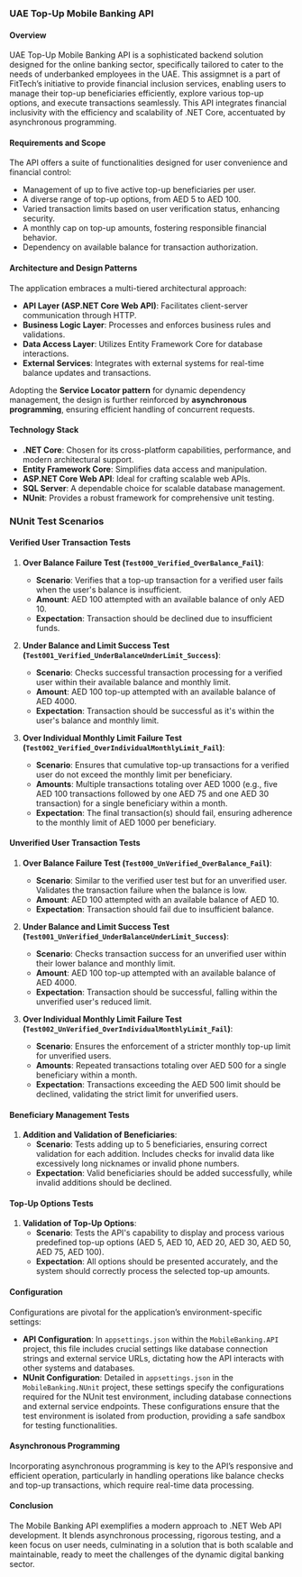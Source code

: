 ### UAE Top-Up Mobile Banking API

#### Overview

UAE Top-Up Mobile Banking API is a sophisticated backend solution designed for the online banking sector, specifically tailored to cater to the needs of underbanked employees in the UAE. This assigmnet is a part of FitTech’s initiative to provide financial inclusion services, enabling users to manage their top-up beneficiaries efficiently, explore various top-up options, and execute transactions seamlessly. This API integrates financial inclusivity with the efficiency and scalability of .NET Core, accentuated by asynchronous programming.

#### Requirements and Scope

The API offers a suite of functionalities designed for user convenience and financial control:
- Management of up to five active top-up beneficiaries per user.
- A diverse range of top-up options, from AED 5 to AED 100.
- Varied transaction limits based on user verification status, enhancing security.
- A monthly cap on top-up amounts, fostering responsible financial behavior.
- Dependency on available balance for transaction authorization.

#### Architecture and Design Patterns

The application embraces a multi-tiered architectural approach:
- **API Layer (ASP.NET Core Web API)**: Facilitates client-server communication through HTTP.
- **Business Logic Layer**: Processes and enforces business rules and validations.
- **Data Access Layer**: Utilizes Entity Framework Core for database interactions.
- **External Services**: Integrates with external systems for real-time balance updates and transactions.

Adopting the **Service Locator pattern** for dynamic dependency management, the design is further reinforced by **asynchronous programming**, ensuring efficient handling of concurrent requests.

#### Technology Stack

- **.NET Core**: Chosen for its cross-platform capabilities, performance, and modern architectural support.
- **Entity Framework Core**: Simplifies data access and manipulation.
- **ASP.NET Core Web API**: Ideal for crafting scalable web APIs.
- **SQL Server**: A dependable choice for scalable database management.
- **NUnit**: Provides a robust framework for comprehensive unit testing.

### NUnit Test Scenarios

#### Verified User Transaction Tests

1. **Over Balance Failure Test (`Test000_Verified_OverBalance_Fail`)**:
   - **Scenario**: Verifies that a top-up transaction for a verified user fails when the user's balance is insufficient.
   - **Amount**: AED 100 attempted with an available balance of only AED 10.
   - **Expectation**: Transaction should be declined due to insufficient funds.

2. **Under Balance and Limit Success Test (`Test001_Verified_UnderBalanceUnderLimit_Success`)**:
   - **Scenario**: Checks successful transaction processing for a verified user within their available balance and monthly limit.
   - **Amount**: AED 100 top-up attempted with an available balance of AED 4000.
   - **Expectation**: Transaction should be successful as it's within the user's balance and monthly limit.

3. **Over Individual Monthly Limit Failure Test (`Test002_Verified_OverIndividualMonthlyLimit_Fail`)**:
   - **Scenario**: Ensures that cumulative top-up transactions for a verified user do not exceed the monthly limit per beneficiary.
   - **Amounts**: Multiple transactions totaling over AED 1000 (e.g., five AED 100 transactions followed by one AED 75 and one AED 30 transaction) for a single beneficiary within a month.
   - **Expectation**: The final transaction(s) should fail, ensuring adherence to the monthly limit of AED 1000 per beneficiary.

#### Unverified User Transaction Tests

1. **Over Balance Failure Test (`Test000_UnVerified_OverBalance_Fail`)**:
   - **Scenario**: Similar to the verified user test but for an unverified user. Validates the transaction failure when the balance is low.
   - **Amount**: AED 100 attempted with an available balance of AED 10.
   - **Expectation**: Transaction should fail due to insufficient balance.

2. **Under Balance and Limit Success Test (`Test001_UnVerified_UnderBalanceUnderLimit_Success`)**:
   - **Scenario**: Checks transaction success for an unverified user within their lower balance and monthly limit.
   - **Amount**: AED 100 top-up attempted with an available balance of AED 4000.
   - **Expectation**: Transaction should be successful, falling within the unverified user's reduced limit.

3. **Over Individual Monthly Limit Failure Test (`Test002_UnVerified_OverIndividualMonthlyLimit_Fail`)**:
   - **Scenario**: Ensures the enforcement of a stricter monthly top-up limit for unverified users.
   - **Amounts**: Repeated transactions totaling over AED 500 for a single beneficiary within a month.
   - **Expectation**: Transactions exceeding the AED 500 limit should be declined, validating the strict limit for unverified users.

#### Beneficiary Management Tests

1. **Addition and Validation of Beneficiaries**:
   - **Scenario**: Tests adding up to 5 beneficiaries, ensuring correct validation for each addition. Includes checks for invalid data like excessively long nicknames or invalid phone numbers.
   - **Expectation**: Valid beneficiaries should be added successfully, while invalid additions should be declined.

#### Top-Up Options Tests

1. **Validation of Top-Up Options**:
   - **Scenario**: Tests the API's capability to display and process various predefined top-up options (AED 5, AED 10, AED 20, AED 30, AED 50, AED 75, AED 100).
   - **Expectation**: All options should be presented accurately, and the system should correctly process the selected top-up amounts.

#### Configuration

Configurations are pivotal for the application’s environment-specific settings:

- **API Configuration**: In `appsettings.json` within the `MobileBanking.API` project, this file includes crucial settings like database connection strings and external service URLs, dictating how the API interacts with other systems and databases.
- **NUnit Configuration**: Detailed in `appsettings.json` in the `MobileBanking.NUnit` project, these settings specify the configurations required for the NUnit test environment, including database connections and external service endpoints. These configurations ensure that the test environment is isolated from production, providing a safe sandbox for testing functionalities.

#### Asynchronous Programming

Incorporating asynchronous programming is key to the API’s responsive and efficient operation, particularly in handling operations like balance checks and top-up transactions, which require real-time data processing.

#### Conclusion

The Mobile Banking API exemplifies a modern approach to .NET Web API development. It blends asynchronous processing, rigorous testing, and a keen focus on user needs, culminating in a solution that is both scalable and maintainable, ready to meet the challenges of the dynamic digital banking sector.
